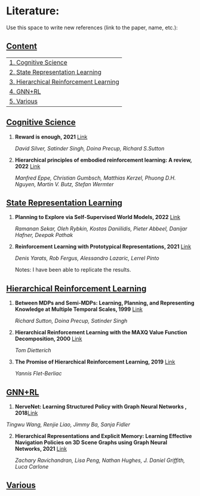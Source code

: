 # Literature:
Use this space to write new references (link to the paper, name, etc.):



## [Content](#content)

<table>
<tr><td colspan="2"><a href="#cognitive-science">1. Cognitive Science</a></td></tr> 
<tr><td colspan="2"><a href="#state-representation-learning">2. State Representation Learning</a></td></tr>
<tr><td colspan="2"><a href="#hierarchical-reinforcement-learning">3. Hierarchical Reinforcement Learning</a></td></tr>
<tr><td colspan="2"><a href="#gnnrl">4. GNN+RL</a></td></tr>
<tr><td colspan="2"><a href="#various">5. Various</a></td></tr>

</table>

## [Cognitive Science](#content)
1. **Reward is enough, 2021** [Link](https://www.sciencedirect.com/science/article/pii/S0004370221000862)

    *David Silver, Satinder Singh, Doina Precup, Richard S.Sutton* 

2. **Hierarchical principles of embodied reinforcement learning: A review, 2022** [Link](https://arxiv.org/abs/2012.10147)

    *Manfred Eppe, Christian Gumbsch, Matthias Kerzel, Phuong D.H. Nguyen, Martin V. Butz, Stefan Wermter* 

    
    
## [State Representation Learning](#content)

1. **Planning to Explore via Self-Supervised World Models, 2022** [Link](https://arxiv.org/abs/2005.05960)

    *Ramanan Sekar, Oleh Rybkin, Kostas Daniilidis, Pieter Abbeel, Danijar Hafner, Deepak Pathak* 
    
2. **Reinforcement Learning with Prototypical Representations, 2021** [Link](https://arxiv.org/abs/2102.11271)

    *Denis Yarats, Rob Fergus, Alessandro Lazaric, Lerrel Pinto* 
    
    Notes: I have been able to replicate the results.


## [Hierarchical Reinforcement Learning](#content)

1. **Between MDPs and Semi-MDPs: Learning, Planning, and Representing Knowledge at Multiple Temporal Scales, 1999** [Link](https://scholarworks.umass.edu/cgi/viewcontent.cgi?article=1212&context=cs_faculty_pubs)

    *Richard Sutton, Doina Precup, Satinder Singh* 
    
2. **Hierarchical Reinforcement Learning with the MAXQ Value Function Decomposition, 2000** [Link](https://arxiv.org/pdf/cs/9905014.pdf)

    *Tom Dietterich* 
    
3. **The Promise of Hierarchical Reinforcement Learning, 2019** [Link](https://thegradient.pub/the-promise-of-hierarchical-reinforcement-learning/)

    *Yannis Flet-Berliac*

## [GNN+RL](#content)
1. **NerveNet: Learning Structured Policy with Graph Neural Networks , 2018**[Link](https://openreview.net/forum?id=S1sqHMZCb)

*Tingwu Wang, Renjie Liao, Jimmy Ba, Sanja Fidler*

2. **Hierarchical Representations and Explicit Memory: Learning Effective Navigation Policies on 3D Scene Graphs using Graph Neural Networks, 2021** [Link](https://arxiv.org/abs/2108.01176)

    *Zachary Ravichandran, Lisa Peng, Nathan Hughes, J. Daniel Griffith, Luca Carlone* 

## [Various](#content)
